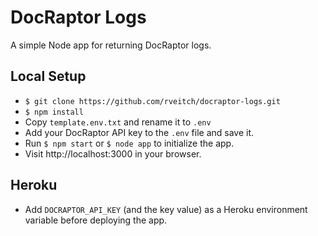 # DocRaptor Logs
A simple Node app for returning DocRaptor logs.

## Local Setup
- `$ git clone https://github.com/rveitch/docraptor-logs.git`
- `$ npm install`
- Copy `template.env.txt` and rename it to `.env`
- Add your DocRaptor API key to the `.env` file and save it.
- Run `$ npm start` or `$ node app` to initialize the app.
- Visit http://localhost:3000 in your browser.

## Heroku
- Add `DOCRAPTOR_API_KEY` (and the key value) as a Heroku environment variable before deploying the app.
